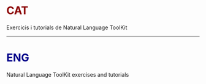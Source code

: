 # <span style="color:darkred">CAT</span>
Exercicis i tutorials de Natural Language ToolKit

---

# <span style="color:darkblue">ENG</span>
Natural Language ToolKit exercises and tutorials